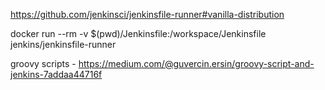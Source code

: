 https://github.com/jenkinsci/jenkinsfile-runner#vanilla-distribution

docker run --rm -v $(pwd)/Jenkinsfile:/workspace/Jenkinsfile jenkins/jenkinsfile-runner

groovy scripts - https://medium.com/@guvercin.ersin/groovy-script-and-jenkins-7addaa44716f